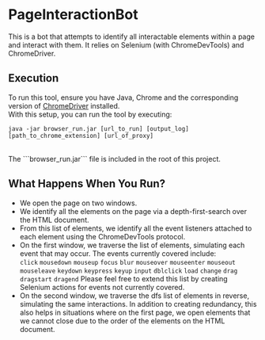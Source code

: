 # PageInteractionBot
This is a bot that attempts to identify all interactable elements within a page and interact with them. It relies on Selenium (with ChromeDevTools) and  ChromeDriver.

## Execution
To run this tool, ensure you have Java, Chrome and the corresponding version of <a href="https://chromedriver.chromium.org/downloads">ChromeDriver</a> installed.<br/>
With this setup, you can run the tool by executing:
<br/>
```
java -jar browser_run.jar [url_to_run] [output_log] [path_to_chrome_extension] [url_of_proxy]
```
<br/>
The ```browser_run.jar``` file is included in the root of this project.

## What Happens When You Run?
- We open the page on two windows.
- We identify all the elements on the page via a depth-first-search over the HTML document.
- From this list of elements, we identify all the event listeners attached to each element using the ChromeDevTools protocol.
- On the first window, we traverse the list of elements, simulating each event that may occur. The events currently covered include:<br/>
```click```
```mousedown```
```mouseup```
```focus```
```blur```
```mouseover```
```mouseenter```
```mouseout```
```mouseleave```
```keydown```
```keypress```
```keyup```
```input```
```dblclick```
```load```
```change```
```drag```
```dragstart```
```dragend```
Please feel free to extend this list by creating Selenium actions for events not currently covered.
- On the second window, we traverse the dfs list of elements in reverse, simulating the same interactions. In addition to creating redundancy, this also helps in situations where on the first page, we open elements that we cannot close due to the order of the elements on the HTML document.
